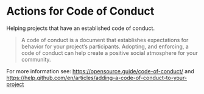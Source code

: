 # Actions for Code of Conduct

Helping projects that have an established code of conduct.

> A code of conduct is a document that establishes expectations for behavior for your project’s participants. Adopting, and enforcing, a code of conduct can help create a positive social atmosphere for your community.

For more information see: https://opensource.guide/code-of-conduct/ and https://help.github.com/en/articles/adding-a-code-of-conduct-to-your-project
